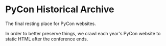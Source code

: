 PyCon Historical Archive
========================

The final resting place for PyCon websites.

In order to better preserve things, we crawl each year's PyCon website to static HTML after the conference ends.
